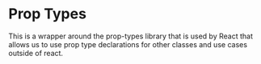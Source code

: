 # Prop Types

This is a wrapper around the prop-types library that is used by React that allows us to use
prop type declarations for other classes and use cases outside of react.